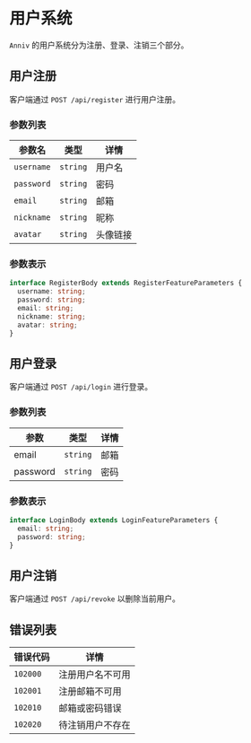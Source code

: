 # 用户系统

`Anniv` 的用户系统分为注册、登录、注销三个部分。

## 用户注册

客户端通过 `POST /api/register` 进行用户注册。

### 参数列表

| 参数名     | 类型     | 详情     |
| ---------- | -------- | -------- |
| `username` | `string` | 用户名   |
| `password` | `string` | 密码     |
| `email`    | `string` | 邮箱     |
| `nickname` | `string` | 昵称     |
| `avatar`   | `string` | 头像链接 |

### 参数表示

```typescript
interface RegisterBody extends RegisterFeatureParameters {
  username: string;
  password: string;
  email: string;
  nickname: string;
  avatar: string;
}
```

## 用户登录

客户端通过 `POST /api/login` 进行登录。

### 参数列表

| 参数     | 类型     | 详情 |
| -------- | -------- | ---- |
| email    | `string` | 邮箱 |
| password | `string` | 密码 |

### 参数表示

```typescript
interface LoginBody extends LoginFeatureParameters {
  email: string;
  password: string;
}
```

## 用户注销

客户端通过 `POST /api/revoke` 以删除当前用户。

## 错误列表

| 错误代码 | 详情             |
| -------- | ---------------- |
| `102000` | 注册用户名不可用 |
| `102001` | 注册邮箱不可用   |
| `102010` | 邮箱或密码错误   |
| `102020` | 待注销用户不存在 |